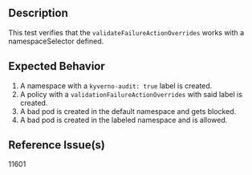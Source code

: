 ## Description

This test verifies that the `validateFailureActionOverrides` works with a namespaceSelector defined.

## Expected Behavior

1. A namespace with a `kyverno-audit: true` label is created.
2. A policy with a `validationFailureActionOverrides` with said label is created.
3. A bad pod is created in the default namespace and gets blocked.
4. A bad pod is created in the labeled namespace and is allowed.

## Reference Issue(s)

11601
